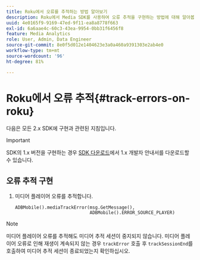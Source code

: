 ```yaml
---
title: Roku에서 오류를 추적하는 방법 알아보기
description: Roku에서 Media SDK를 사용하여 오류 추적을 구현하는 방법에 대해 알아봅니다.
uuid: 4e0165f9-9169-47ed-9f11-ea8a8778f663
exl-id: 6a6aae4c-60c3-43ea-9954-0bb31f6456f8
feature: Media Analytics
role: User, Admin, Data Engineer
source-git-commit: 8e0f5d012e1404623e3a0a460a9391303e2ab4e0
workflow-type: tm+mt
source-wordcount: '96'
ht-degree: 81%

---
```


# Roku에서 오류 추적{#track-errors-on-roku}

다음은 모든 2.x SDK에 구현과 관련된 지침입니다.

>[!IMPORTANT]
>
> SDK의 1.x 버전을 구현하는 경우 [SDK 다운로드](/help/sdk-implement/download-sdks.md)에서 1.x 개발자 안내서를 다운로드할 수 있습니다.

## 오류 추적 구현

1. 미디어 플레이어 오류를 추적합니다.

   ```
   ADBMobile().mediaTrackError(msg.GetMessage(),
                               ADBMobile().ERROR_SOURCE_PLAYER)
   ```

>[!NOTE]
>
>미디어 플레이어 오류를 추적해도 미디어 추적 세션이 중지되지 않습니다. 미디어 플레이어 오류로 인해 재생이 계속되지 않는 경우 `trackError` 호출 후 `trackSessionEnd`를 호출하여 미디어 추적 세션이 종료되었는지 확인하십시오.
